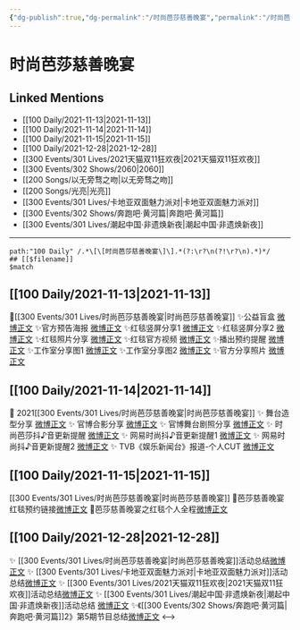 ```yaml
---
{"dg-publish":true,"dg-permalink":"/时尚芭莎慈善晚宴","permalink":"/时尚芭莎慈善晚宴/"}
---
```


# 时尚芭莎慈善晚宴

## Linked Mentions
- [[100 Daily/2021-11-13\|2021-11-13]]
- [[100 Daily/2021-11-14\|2021-11-14]]
- [[100 Daily/2021-11-15\|2021-11-15]]
- [[100 Daily/2021-12-28\|2021-12-28]]
- [[300 Events/301 Lives/2021天猫双11狂欢夜\|2021天猫双11狂欢夜]]
- [[300 Events/302 Shows/2060\|2060]]
- [[200 Songs/以无旁骛之吻\|以无旁骛之吻]]
- [[200 Songs/光亮\|光亮]]
- [[300 Events/301 Lives/卡地亚双面魅力派对\|卡地亚双面魅力派对]]
- [[300 Events/302 Shows/奔跑吧·黄河篇\|奔跑吧·黄河篇]]
- [[300 Events/301 Lives/潮起中国·非遗焕新夜\|潮起中国·非遗焕新夜]]


---

```expander
path:"100 Daily" /.*\[\[时尚芭莎慈善晚宴\]\].*(?:\r?\n(?!\r?\n).*)*/
## [[$filename]]
$match
```
## [[100 Daily/2021-11-13\|2021-11-13]]
🌟[[300 Events/301 Lives/时尚芭莎慈善晚宴\|时尚芭莎慈善晚宴]]
✨公益盲盒 [微博正文](https://m.weibo.cn/6466290670/4703116685217334)
✨官方预告海报 [微博正文](https://m.weibo.cn/6466290670/4703131541703502)
✨红毯竖屏分享1 [微博正文](https://m.weibo.cn/6466290670/4703150185645831)
✨红毯竖屏分享2 [微博正文](https://m.weibo.cn/6466290670/4703158339633417)
✨红毯照片分享 [微博正文](https://m.weibo.cn/6466290670/4703152882583183)
✨红毯官方视频 [微博正文](https://m.weibo.cn/6466290670/4703156716175880)
✨播出预约提醒 [微博正文](https://m.weibo.cn/6466290670/4703198914286403)
✨工作室分享图1 [微博正文](https://m.weibo.cn/6466290670/4703220679053576)
✨工作室分享图2 [微博正文](https://m.weibo.cn/6466290670/4703229700738501)
✨官方分享照片 [微博正文](https://m.weibo.cn/6466290670/4703226228377602)
## [[100 Daily/2021-11-14\|2021-11-14]]
💫 2021[[300 Events/301 Lives/时尚芭莎慈善晚宴\|时尚芭莎慈善晚宴]]
✨ 舞台造型分享 [微博正文](https://m.weibo.cn/6466290670/4703405744066205)
✨ 官博合影分享 [微博正文](https://m.weibo.cn/6466290670/4703445321518148)
✨ 官博舞台剧照分享 [微博正文](https://m.weibo.cn/6466290670/4703384039063777)
✨ 时尚芭莎抖♪音更新提醒 [微博正文](https://m.weibo.cn/6466290670/4703395125136168)
✨ 网易时尚抖♪音更新提醒1 [微博正文](https://m.weibo.cn/6466290670/4703563081320741)
✨ 网易时尚抖♪音更新提醒2 [微博正文](https://m.weibo.cn/6466290670/4703561928150999)
✨ TVB《娱乐新闻台》报道-个人CUT [微博正文](https://m.weibo.cn/6466290670/4703553115391344)
## [[100 Daily/2021-11-15\|2021-11-15]]
[[300 Events/301 Lives/时尚芭莎慈善晚宴\|时尚芭莎慈善晚宴]]
💎芭莎慈善晚宴红毯预约链接[微博正文](https://m.weibo.cn/6466290670/4703861473020010)
💎芭莎慈善晚宴之红毯个人全程[微博正文](https://m.weibo.cn/6466290670/4703870808492483)
## [[100 Daily/2021-12-28\|2021-12-28]]
✨ [[300 Events/301 Lives/时尚芭莎慈善晚宴\|时尚芭莎慈善晚宴]]活动总结[微博正文](https://m.weibo.cn/6466290670/4719492091347277)
✨ [[300 Events/301 Lives/卡地亚双面魅力派对\|卡地亚双面魅力派对]]活动总结[微博正文](https://m.weibo.cn/6466290670/4719491801943221)
✨ [[300 Events/301 Lives/2021天猫双11狂欢夜\|2021天猫双11狂欢夜]]活动总结[微博正文](https://m.weibo.cn/6466290670/4719331072017852)
✨ [[300 Events/301 Lives/潮起中国·非遗焕新夜\|潮起中国·非遗焕新夜]]活动总结 [微博正文](https://m.weibo.cn/6466290670/4719326630249968)
✨《[[300 Events/302 Shows/奔跑吧·黄河篇\|奔跑吧·黄河篇]]2》第5期节目总结[微博正文](https://m.weibo.cn/6466290670/4719491777567565)
<-->